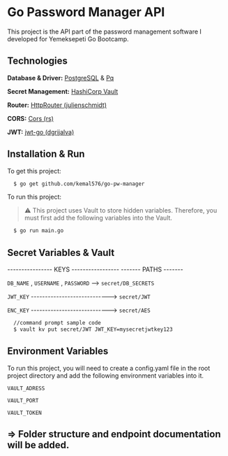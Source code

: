 
# Go Password Manager API

This project is the API part of the password management software I developed for Yemeksepeti Go Bootcamp.
## Technologies

**Database & Driver:** [PostgreSQL](https://www.postgresql.org) & [Pq](https://github.com/lib/pq)

**Secret Management:** [HashiCorp Vault](https://github.com/hashicorp/vault)

**Router:** [HttpRouter (julienschmidt)](https://github.com/julienschmidt/httprouter)

**CORS:** [Cors (rs)](https://github.com/rs/cors)

**JWT:** [jwt-go (dgrijalva)](https://github.com/dgrijalva/jwt-go)

## Installation & Run

To get this project:

```bash
  $ go get github.com/kemal576/go-pw-manager
```

To run this project:
> :warning: This project uses Vault to store hidden variables. Therefore, you must first add the following variables into the Vault.

```bash
  $ go run main.go
```

  
## Secret Variables & Vault


---------------- KEYS -----------------     ------- PATHS -------

`DB_NAME` , `USERNAME` , `PASSWORD` --> `secret/DB_SECRETS`

`JWT_KEY` ----------------------------> `secret/JWT`

`ENC_KEY` ----------------------------> `secret/AES`

```bash
  //command prompt sample code
  $ vault kv put secret/JWT JWT_KEY=mysecretjwtkey123
```
## Environment Variables

To run this project, you will need to create a config.yaml file in the root project directory and add the following environment variables into it.

`VAULT_ADRESS`

`VAULT_PORT`

`VAULT_TOKEN`


  
## => Folder structure and endpoint documentation will be added.
